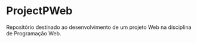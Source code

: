 # ProjectPWeb
Repositório destinado ao desenvolvimento de um projeto Web na disciplina de Programação Web.
